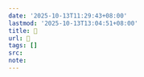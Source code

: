 ```yaml
---
date: '2025-10-13T11:29:43+08:00'
lastmod: '2025-10-13T13:04:51+08:00'
title: 󰢰
url: 󰢰
tags: []
src:
note:
---
```

